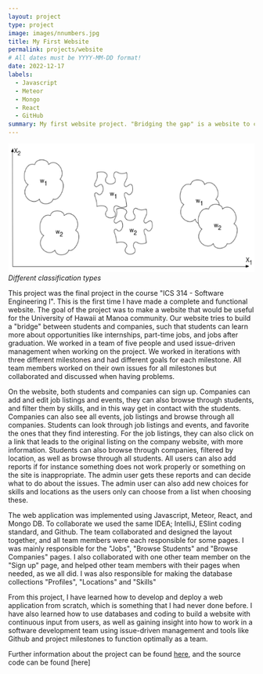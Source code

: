 ```yaml
---
layout: project
type: project
image: images/nnumbers.jpg
title: My First Website
permalink: projects/website
# All dates must be YYYY-MM-DD format!
date: 2022-12-17
labels:
  - Javascript
  - Meteor
  - Mongo
  - React
  - GitHub
summary: My first website project. "Bridging the gap" is a website to connect students and companies.
---
```


<img class="ui medium image" src="../images/classifications_types.png"> *Different classification types*

This project was the final project in the course "ICS 314 - Software Engineering  I". This is the first time I have made a complete and functional website. 
The goal of the project was to make a website that would be useful for the University of Hawaii at Manoa community. Our website tries to build a "bridge" between 
students and companies, such that students can learn more about opportunities like internships, part-time jobs, and jobs after graduation. We worked in a team of 
five people and used issue-driven management when working on the project. We worked in iterations with three different milestones and had different goals for 
each milestone. All team members worked on their own issues for all milestones but collaborated and discussed when having problems.

On the website, both students and companies can sign up. Companies can add and edit job listings and events, they can also browse through students, and filter them by skills, 
and in this way get in contact with the students. Companies can also see all events, job listings and browse through all companies. Students can look through job listings and events, and favorite the ones that they find interesting. 
For the job listings, they can also click on a link that leads to the original listing on the company website, with more information. Students can also 
browse through companies, filtered by location, as well as browse through all students. All users can also add reports if for instance something does not work 
properly or something on the site is inappropriate. The admin user gets these reports and can decide what to do about the issues. The admin user can also add new 
choices for skills and locations as the users only can choose from a list when choosing these.

The web application was implemented using Javascript, Meteor, React, and Mongo DB. To collaborate we used the same IDEA; IntelliJ, ESlint coding standard, and Github. The team collaborated and designed the layout together, and all team members were each responsible for some pages. I was mainly responsible for the 
"Jobs", "Browse Students" and "Browse Companies" pages. I also collaborated with one other team member on the "Sign up" page, and helped other team members with 
their pages when needed, as we all did. I was also responsible for making the database collections "Profiles", "Locations" and "Skills"

From this project, I have learned how to develop and deploy a web application from scratch, which is something that I had never done before. 
I have also learned how to use databases and coding to build a website with continuous input from users, as well as gaining insight into how to work in a 
software development team using issue-driven management and tools like Github and project milestones to function optimally as a team.

Further information about the project can be found [here](https://bridging-the-gap.github.io), and the source code can be found [here]
